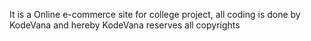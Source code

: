 It is a Online e-commerce site for college project, all coding is done by KodeVana and hereby KodeVana reserves all copyrights
